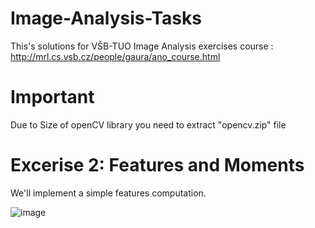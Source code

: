 # Image-Analysis-Tasks
This's solutions for VŠB-TUO Image Analysis exercises course : http://mrl.cs.vsb.cz/people/gaura/ano_course.html

# Important
Due to Size of openCV library you need to extract "opencv.zip" file

# Excerise 2: Features and Moments
We'll implement a simple features computation.

![image](https://github.com/NightMare489/Image-Analysis-Tasks/assets/56297925/4f7d19bd-40af-4da0-8a2f-a5fc0d86d053)
